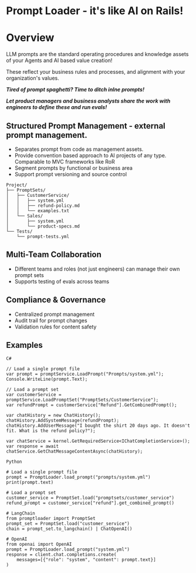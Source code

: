 # Prompt Loader - it's like AI on Rails!

# Overview

LLM prompts are the standard operating procedures and knowledge assets of your Agents and AI based value creation!

These reflect your business rules and processes, and alignment with your organization's values.

***Tired of prompt spaghetti? Time to ditch inlne prompts!***

***Let product managers and business analysts share the work with engineers to define these and run evals!***

## Structured Prompt Management - external prompt management.  
- Separates prompt from code as management assets.
- Provide convention based approach to AI projects of any type. Comparable to MVC frameworks like RoR
- Segment prompts by functional or business area
- Support prompt versioning and source control

```
Project/
├── PromptSets/
│   ├── CustomerService/
│   │   ├── system.yml
│   │   ├── refund-policy.md
│   │   └── examples.txt
│   └── Sales/
│       ├── system.yml
│       └── product-specs.md
└── Tests/
    └── prompt-tests.yml
```

## Multi-Team Collaboration
- Different teams and roles (not just engineers) can manage their own prompt sets
- Supports testing of evals across teams

## Compliance & Governance
- Centralized prompt management
- Audit trail for prompt changes
- Validation rules for content safety

## Examples
```
C#

// Load a single prompt file
var prompt = promptService.LoadPrompt("Prompts/system.yml");
Console.WriteLine(prompt.Text);

// Load a prompt set
var customerService = promptService.LoadPromptSet("PromptSets/CustomerService");
var refundPrompt = customerService["Refund"].GetCombinedPrompt();

var chatHistory = new ChatHistory();
chatHistory.AddSystemMessage(refundPrompt);
chatHistory.AddUserMessage("I bought the shirt 20 days ago. It doesn't fit. What is the refund policy?");

var chatService = kernel.GetRequiredService<IChatCompletionService>();
var response = await chatService.GetChatMessageContentAsync(chatHistory);
```

```
Python

# Load a single prompt file
prompt = PromptLoader.load_prompt("prompts/system.yml")
print(prompt.text)

# Load a prompt set
customer_service = PromptSet.load("promptsets/customer_service")
refund_prompt = customer_service["refund"].get_combined_prompt()

# LangChain
from promptloader import PromptSet
prompt_set = PromptSet.load("customer_service")
chain = prompt_set.to_langchain() | ChatOpenAI()

# OpenAI
from openai import OpenAI
prompt = PromptLoader.load_prompt("system.yml")
response = client.chat.completions.create(
    messages=[{"role": "system", "content": prompt.text}]
)
```
